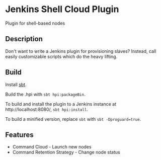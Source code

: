 # Jenkins Shell Cloud Plugin

Plugin for shell-based nodes

## Description

Don't want to write a Jenkins plugin for provisioning slaves? Instead, call easily customizable scripts which do the
heavy lifting.

## Build

Install [sbt](http://www.scala-sbt.org/download.html).

Build the .hpi with `sbt hpi:packageBin`.

To build and install the plugin to a Jenkins instance at http://localhost:8080/, `sbt hpi:install`.

To build a minified version, replace `sbt` with `sbt -Dproguard=true`.

## Features

* Command Cloud - Launch new nodes
* Command Retention Strategy - Change node status
